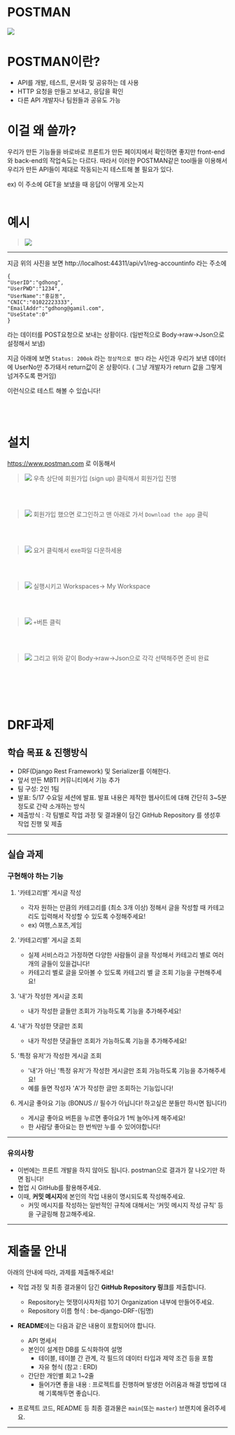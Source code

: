 # POSTMAN
![](https://velog.velcdn.com/images/97gkswn/post/da688b03-e636-44cd-b6d9-dbebe7b2fa6a/image.png)

# POSTMAN이란?
- API를 개발, 테스트, 문서화 및 공유하는 데 사용
- HTTP 요청을 만들고 보내고, 응답을 확인
- 다른 API 개발자나 팀원들과 공유도 가능

# 이걸 왜 쓸까?

우리가 만든 기능들을 바로바로 프론트가 만든 페이지에서 확인하면 좋지만 front-end 와 back-end의 작업속도는 다르다. 따라서 이러한 POSTMAN같은 tool들을 이용해서 우리가 만든 API들이 제대로 작동되는지 테스트해 볼 필요가 있다.

ex) 이 주소에 GET을 보냈을 때 응답이 어떻게 오는지
<br>
<br>

# 예시
>![](https://velog.velcdn.com/images/97gkswn/post/737d6cdc-f52c-4cb2-a8fc-f93d32f62605/image.png)
--------------------------------------------------------------------------------------------------------------------------------

지금 위의 사진을 보면 http://localhost:44311/api/v1/reg-accountinfo 라는 주소에

```
{
"UserID":"gdhong",
"UserPWD":"1234",
"UserName":"홍길동",
"CNIC":"01022223333",
"EmailAddr":"gdhong@gamil.com",
"UseState":0"
}
```
라는 데이터를 POST요청으로 보내는 상황이다.
(일반적으로 Body->raw->Json으로 설정해서 보냄)

지금 아래에 보면 `Status: 200ok` 라는 `정상적으로 됐다` 라는 사인과 우리가 보낸 데이터에 UserNo만 추가돼서 return값이 온 상황이다. ( 그냥 개발자가 return 값을 그렇게 넘겨주도록 짠거임)

이런식으로 테스트 해볼 수 있습니다!

<br>
<br>

# 설치
https://www.postman.com 로 이동해서 

>![](https://velog.velcdn.com/images/97gkswn/post/58327789-ecb2-4171-b2b4-cb44f9a8236a/image.png)
우측 상단에 회원가입 (sign up) 클릭해서 회원가입 진행

<br>
<br>

>![](https://velog.velcdn.com/images/97gkswn/post/e72ba233-3ad5-42fd-8067-7fe28ed00cd0/image.png)
회원가입 했으면 로그인하고 맨 아래로 가서 `Download the app` 클릭

<br>
<br>

>![](https://velog.velcdn.com/images/97gkswn/post/8bfcdbb1-3bf2-4b6e-9758-ebb57f882a38/image.png)
요거 클릭해서 exe파일 다운하세용

<br>
<br>

>![](https://velog.velcdn.com/images/97gkswn/post/bcd456a0-4a59-47f0-a06f-b08ae46fd8da/image.png)
실행시키고 Workspaces-> My Workspace

<br>
<br>

>![](https://velog.velcdn.com/images/97gkswn/post/5d277e5b-8b5e-4b67-935f-bac873edf07b/image.png)
`+`버튼 클릭

<br>
<br>

>![](https://velog.velcdn.com/images/97gkswn/post/3bf099cb-c713-4351-b007-efc67fc0c958/image.png)
그리고 위와 같이 Body->raw->Json으로 각각 선택해주면 준비 완료


<br>
<br>
<br>
<br>



# DRF과제 
## 학습 목표 & 진행방식

- DRF(Django Rest Framework) 및 Serializer를 이해한다.
- 앞서 만든 MBTI 커뮤니티에서 기능 추가 
- 팀 구성: 2인 1팀
- 발표: 5/17 수요일 세션에 발표. 발표 내용은 제작한 웹사이트에 대해 간단히 3~5분정도로 간략 소개하는 방식
- 제출방식 : 각 팀별로 작업 과정 및 결과물이 담긴 GitHub Repository 를 생성후 작업 진행 및 제출


---

## 실습 과제


### 구현해야 하는 기능

1. '카테고리별' 게시글 작성 
    - 각자 원하는 만큼의 카테고리를 (최소 3개 이상) 정해서 글을 작성할 때 카테고리도 입력해서 작성할 수 있도록 수정해주세요!
    - ex) 여행,스포츠,게임 

2. '카테고리별' 게시글 조회
    - 실제 서비스라고 가정하면 다양한 사람들이 글을 작성해서 카테고리 별로 여러 개의 글들이 있을겁니다!
    - 카테고리 별로 글을 모아볼 수 있도록 카테고리 별 글 조회 기능을 구현해주세요!
    
3. '내'가 작성한 게시글 조회
    - 내가 작성한 글들만 조회가 가능하도록 기능을 추가해주세요!
    
4. '내'가 작성한 댓글만 조회
    - 내가 작성한 댓글들만 조회가 가능하도록 기능을 추가해주세요!
    
5. '특정 유저'가 작성한 게시글 조회
    - '내'가 아닌 '특정 유저'가 작성한 게시글만 조회 가능하도록 기능을 추가해주세요!
    - 예를 들면 작성자 'A'가 작성한 글만 조회하는 기능입니다!    

6. 게시글 좋아요 기능 (BONUS // 필수가 아닙니다! 하고싶은 분들만 하시면 됩니다!)
    - 게시글 좋아요 버튼을 누르면 좋아요가 1씩 늘어나게 해주세요!
    - 한 사람당 좋아요는 한 번씩만 누를 수 있어야합니다!

---

### 유의사항

- 이번에는 프론트 개발을 하지 않아도 됩니다. postman으로 결과가 잘 나오기만 하면 됩니다!
- 협업 시 GitHub를 활용해주세요. 
- 이때, **커밋 메시지**에 본인의 작업 내용이 명시되도록 작성해주세요.
    - 커밋 메시지를 작성하는 일반적인 규칙에 대해서는 ‘커밋 메시지 작성 규칙' 등을 구글링해 참고해주세요.

---

# 제출물 안내


아래의 안내에 따라, 과제를 제출해주세요!

- 작업 과정 및 최종 결과물이 담긴 **GitHub Repository 링크**를 제출합니다.
    - Repository는 멋쟁이사자처럼 10기 Organization 내부에 만들어주세요.
    - Repository 이름 형식 : be-django-DRF-(팀명)


- **README**에는 다음과 같은 내용이 포함되어야 합니다.
    - API 명세서
    - 본인이 설계한 DB를 도식화하여 설명
        - 테이블, 테이블 간 관계, 각 필드의 데이터 타입과 제약 조건 등을 포함
        - 자유 형식 (참고 : ERD)
    - 간단한 개인별 회고 1~2줄
        - 들어가면 좋을 내용 : 프로젝트를 진행하며 발생한 어려움과 해결 방법에 대해 기록해두면 좋습니다.
- 프로젝트 코드, README 등 최종 결과물은 `main`(또는 `master`) 브랜치에 올려주세요.
 

---


